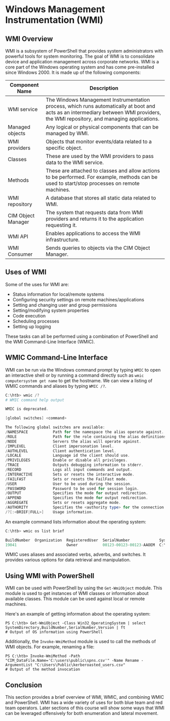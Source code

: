 # Windows Management Instrumentation (WMI)

## WMI Overview

WMI is a subsystem of PowerShell that provides system administrators with powerful tools for system monitoring. The goal of WMI is to consolidate device and application management across corporate networks. WMI is a core part of the Windows operating system and has come pre-installed since Windows 2000. It is made up of the following components:

| Component Name     | Description                                                                                                                                                                        |
| ------------------ | ---------------------------------------------------------------------------------------------------------------------------------------------------------------------------------- |
| WMI service        | The Windows Management Instrumentation process, which runs automatically at boot and acts as an intermediary between WMI providers, the WMI repository, and managing applications. |
| Managed objects    | Any logical or physical components that can be managed by WMI.                                                                                                                     |
| WMI providers      | Objects that monitor events/data related to a specific object.                                                                                                                     |
| Classes            | These are used by the WMI providers to pass data to the WMI service.                                                                                                               |
| Methods            | These are attached to classes and allow actions to be performed. For example, methods can be used to start/stop processes on remote machines.                                      |
| WMI repository     | A database that stores all static data related to WMI.                                                                                                                             |
| CIM Object Manager | The system that requests data from WMI providers and returns it to the application requesting it.                                                                                  |
| WMI API            | Enables applications to access the WMI infrastructure.                                                                                                                             |
| WMI Consumer       | Sends queries to objects via the CIM Object Manager.                                                                                                                               |

## Uses of WMI

Some of the uses for WMI are:

- Status information for local/remote systems
- Configuring security settings on remote machines/applications
- Setting and changing user and group permissions
- Setting/modifying system properties
- Code execution
- Scheduling processes
- Setting up logging

These tasks can all be performed using a combination of PowerShell and the WMI Command-Line Interface (WMIC).

## WMIC Command-Line Interface

WMI can be run via the Windows command prompt by typing `WMIC` to open an interactive shell or by running a command directly such as `wmic computersystem get name` to get the hostname. We can view a listing of WMIC commands and aliases by typing `WMIC /?`.

```powershell
C:\htb> wmic /?
# WMIC command help output

WMIC is deprecated.

[global switches] <command>

The following global switches are available:
/NAMESPACE           Path for the namespace the alias operate against.
/ROLE                Path for the role containing the alias definitions.
/NODE                Servers the alias will operate against.
/IMPLEVEL            Client impersonation level.
/AUTHLEVEL           Client authentication level.
/LOCALE              Language id the client should use.
/PRIVILEGES          Enable or disable all privileges.
/TRACE               Outputs debugging information to stderr.
/RECORD              Logs all input commands and output.
/INTERACTIVE         Sets or resets the interactive mode.
/FAILFAST            Sets or resets the FailFast mode.
/USER                User to be used during the session.
/PASSWORD            Password to be used for session login.
/OUTPUT              Specifies the mode for output redirection.
/APPEND              Specifies the mode for output redirection.
/AGGREGATE           Sets or resets aggregate mode.
/AUTHORITY           Specifies the <authority type> for the connection.
/?[:<BRIEF|FULL>]    Usage information.
```

An example command lists information about the operating system:

```powershell
C:\htb> wmic os list brief

BuildNumber  Organization  RegisteredUser  SerialNumber             SystemDirectory      Version
19041                      Owner           00123-00123-00123-AAOEM  C:\Windows\system32  10.0.19041
```

WMIC uses aliases and associated verbs, adverbs, and switches. It provides various options for data retrieval and manipulation.

## Using WMI with PowerShell

WMI can be used with PowerShell by using the `Get-WmiObject` module. This module is used to get instances of WMI classes or information about available classes. This module can be used against local or remote machines.

Here's an example of getting information about the operating system:

```plaintext
PS C:\htb> Get-WmiObject -Class Win32_OperatingSystem | select SystemDirectory,BuildNumber,SerialNumber,Version | ft
# Output of OS information using PowerShell
```

Additionally, the `Invoke-WmiMethod` module is used to call the methods of WMI objects. For example, renaming a file:

```plaintext
PS C:\htb> Invoke-WmiMethod -Path "CIM_DataFile.Name='C:\users\public\spns.csv'" -Name Rename -ArgumentList "C:\Users\Public\kerberoasted_users.csv"
# Output of the method invocation
```

## Conclusion

This section provides a brief overview of WMI, WMIC, and combining WMIC and PowerShell. WMI has a wide variety of uses for both blue team and red team operators. Later sections of this course will show some ways that WMI can be leveraged offensively for both enumeration and lateral movement.
